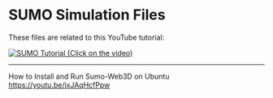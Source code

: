 # SUMO Simulation Files

These files are related to this YouTube tutorial:

[![SUMO Tutorial (Click on the video)](http://img.youtube.com/vi/zQH1n0Fvxes/0.jpg)](http://www.youtube.com/watch?v=zQH1n0Fvxes "SUMO Tutorial")

***

How to Install and Run Sumo-Web3D on Ubuntu
https://youtu.be/jxJAqHcfPpw
